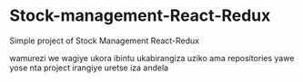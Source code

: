 # Stock-management-React-Redux
Simple project of Stock Management React-Redux



wamurezi we wagiye ukora ibintu ukabirangiza
uziko ama repositories yawe yose nta project irangiye uretse iza andela
